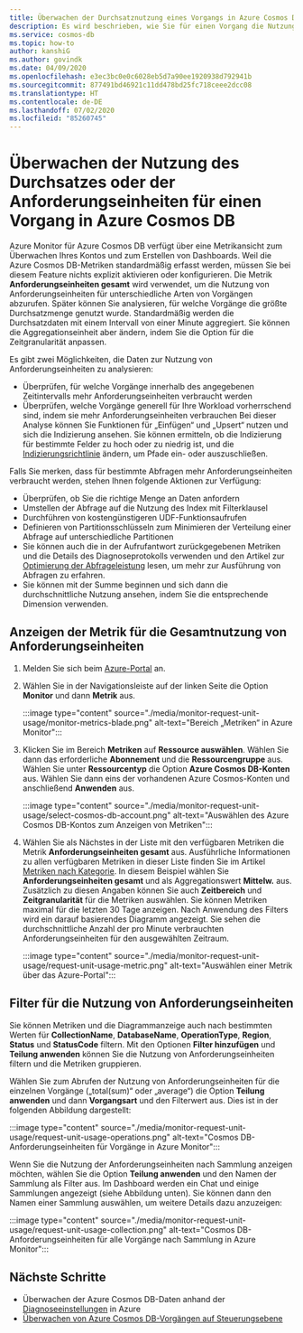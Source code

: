 ```yaml
---
title: Überwachen der Durchsatznutzung eines Vorgangs in Azure Cosmos DB
description: Es wird beschrieben, wie Sie für einen Vorgang die Nutzung des Durchsatzes oder der Anforderungseinheiten in Azure Cosmos DB überwachen. Besitzer eines Azure Cosmos DB-Kontos können so ermitteln, für welche Vorgänge mehr Anforderungseinheiten verbraucht werden.
ms.service: cosmos-db
ms.topic: how-to
author: kanshiG
ms.author: govindk
ms.date: 04/09/2020
ms.openlocfilehash: e3ec3bc0e0c6028eb5d7a90ee1920938d792941b
ms.sourcegitcommit: 877491bd46921c11dd478bd25fc718ceee2dcc08
ms.translationtype: HT
ms.contentlocale: de-DE
ms.lasthandoff: 07/02/2020
ms.locfileid: "85260745"
---
```

# <a name="how-to-monitor-throughput-or-request-unit-usage-of-an-operation-in-azure-cosmos-db"></a>Überwachen der Nutzung des Durchsatzes oder der Anforderungseinheiten für einen Vorgang in Azure Cosmos DB

Azure Monitor für Azure Cosmos DB verfügt über eine Metrikansicht zum Überwachen Ihres Kontos und zum Erstellen von Dashboards. Weil die Azure Cosmos DB-Metriken standardmäßig erfasst werden, müssen Sie bei diesem Feature nichts explizit aktivieren oder konfigurieren. Die Metrik **Anforderungseinheiten gesamt** wird verwendet, um die Nutzung von Anforderungseinheiten für unterschiedliche Arten von Vorgängen abzurufen. Später können Sie analysieren, für welche Vorgänge die größte Durchsatzmenge genutzt wurde. Standardmäßig werden die Durchsatzdaten mit einem Intervall von einer Minute aggregiert. Sie können die Aggregationseinheit aber ändern, indem Sie die Option für die Zeitgranularität anpassen.

Es gibt zwei Möglichkeiten, die Daten zur Nutzung von Anforderungseinheiten zu analysieren:

* Überprüfen, für welche Vorgänge innerhalb des angegebenen Zeitintervalls mehr Anforderungseinheiten verbraucht werden
* Überprüfen, welche Vorgänge generell für Ihre Workload vorherrschend sind, indem sie mehr Anforderungseinheiten verbrauchen
Bei dieser Analyse können Sie Funktionen für „Einfügen“ und „Upsert“ nutzen und sich die Indizierung ansehen. Sie können ermitteln, ob die Indizierung für bestimmte Felder zu hoch oder zu niedrig ist, und die [Indizierungsrichtlinie](index-policy.md#include-exclude-paths) ändern, um Pfade ein- oder auszuschließen.

Falls Sie merken, dass für bestimmte Abfragen mehr Anforderungseinheiten verbraucht werden, stehen Ihnen folgende Aktionen zur Verfügung:

* Überprüfen, ob Sie die richtige Menge an Daten anfordern
* Umstellen der Abfrage auf die Nutzung des Index mit Filterklausel
* Durchführen von kostengünstigeren UDF-Funktionsaufrufen
* Definieren von Partitionsschlüsseln zum Minimieren der Verteilung einer Abfrage auf unterschiedliche Partitionen
* Sie können auch die in der Aufrufantwort zurückgegebenen Metriken und die Details des Diagnoseprotokolls verwenden und den Artikel zur [Optimierung der Abfrageleistung](sql-api-query-metrics.md) lesen, um mehr zur Ausführung von Abfragen zu erfahren.
* Sie können mit der Summe beginnen und sich dann die durchschnittliche Nutzung ansehen, indem Sie die entsprechende Dimension verwenden.

## <a name="view-the-total-request-unit-usage-metric"></a>Anzeigen der Metrik für die Gesamtnutzung von Anforderungseinheiten

1. Melden Sie sich beim [Azure-Portal](https://portal.azure.com/) an.

1. Wählen Sie in der Navigationsleiste auf der linken Seite die Option **Monitor** und dann **Metrik** aus.

   :::image type="content" source="./media/monitor-request-unit-usage/monitor-metrics-blade.png" alt-text="Bereich „Metriken“ in Azure Monitor":::

1. Klicken Sie im Bereich **Metriken** auf **Ressource auswählen**. Wählen Sie dann das erforderliche **Abonnement** und die **Ressourcengruppe** aus. Wählen Sie unter **Ressourcentyp** die Option **Azure Cosmos DB-Konten** aus. Wählen Sie dann eins der vorhandenen Azure Cosmos-Konten und anschließend **Anwenden** aus.

   :::image type="content" source="./media/monitor-request-unit-usage/select-cosmos-db-account.png" alt-text="Auswählen des Azure Cosmos DB-Kontos zum Anzeigen von Metriken":::

1. Wählen Sie als Nächstes in der Liste mit den verfügbaren Metriken die Metrik **Anforderungseinheiten gesamt** aus. Ausführliche Informationen zu allen verfügbaren Metriken in dieser Liste finden Sie im Artikel [Metriken nach Kategorie](monitor-cosmos-db-reference.md). In diesem Beispiel wählen Sie **Anforderungseinheiten gesamt** und als Aggregationswert **Mittelw.** aus. Zusätzlich zu diesen Angaben können Sie auch **Zeitbereich** und **Zeitgranularität** für die Metriken auswählen. Sie können Metriken maximal für die letzten 30 Tage anzeigen.  Nach Anwendung des Filters wird ein darauf basierendes Diagramm angezeigt. Sie sehen die durchschnittliche Anzahl der pro Minute verbrauchten Anforderungseinheiten für den ausgewählten Zeitraum.  

   :::image type="content" source="./media/monitor-request-unit-usage/request-unit-usage-metric.png" alt-text="Auswählen einer Metrik über das Azure-Portal":::

## <a name="filters-for-request-unit-usage"></a>Filter für die Nutzung von Anforderungseinheiten

Sie können Metriken und die Diagrammanzeige auch nach bestimmten Werten für **CollectionName**, **DatabaseName**, **OperationType**, **Region**, **Status** und **StatusCode** filtern. Mit den Optionen **Filter hinzufügen** und **Teilung anwenden** können Sie die Nutzung von Anforderungseinheiten filtern und die Metriken gruppieren.

Wählen Sie zum Abrufen der Nutzung von Anforderungseinheiten für die einzelnen Vorgänge („total(sum)“ oder „average“) die Option **Teilung anwenden** und dann **Vorgangsart** und den Filterwert aus. Dies ist in der folgenden Abbildung dargestellt:

   :::image type="content" source="./media/monitor-request-unit-usage/request-unit-usage-operations.png" alt-text="Cosmos DB-Anforderungseinheiten für Vorgänge in Azure Monitor":::

Wenn Sie die Nutzung der Anforderungseinheiten nach Sammlung anzeigen möchten, wählen Sie die Option **Teilung anwenden** und den Namen der Sammlung als Filter aus. Im Dashboard werden ein Chat und einige Sammlungen angezeigt (siehe Abbildung unten). Sie können dann den Namen einer Sammlung auswählen, um weitere Details dazu anzuzeigen:

   :::image type="content" source="./media/monitor-request-unit-usage/request-unit-usage-collection.png" alt-text="Cosmos DB-Anforderungseinheiten für alle Vorgänge nach Sammlung in Azure Monitor":::

## <a name="next-steps"></a>Nächste Schritte

* Überwachen der Azure Cosmos DB-Daten anhand der [Diagnoseeinstellungen](cosmosdb-monitor-resource-logs.md) in Azure
* [Überwachen von Azure Cosmos DB-Vorgängen auf Steuerungsebene](audit-control-plane-logs.md)
